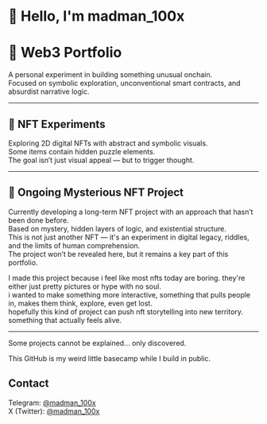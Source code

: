 # 👋 Hello, I'm madman_100x

# 🧩 Web3 Portfolio

A personal experiment in building something unusual onchain.  
Focused on symbolic exploration, unconventional smart contracts, and absurdist narrative logic.

---

## 🔹 NFT Experiments

Exploring 2D digital NFTs with abstract and symbolic visuals.  
Some items contain hidden puzzle elements.  
The goal isn’t just visual appeal — but to trigger thought.

---

## 🔹 Ongoing Mysterious NFT Project

Currently developing a long-term NFT project with an approach that hasn’t been done before.  
Based on mystery, hidden layers of logic, and existential structure.  
This is not just another NFT — it's an experiment in digital legacy, riddles, and the limits of human comprehension.  
The project won’t be revealed here, but it remains a key part of this portfolio.

I made this project because i feel like most nfts today are boring. they're either just pretty pictures or hype with no soul.  
i wanted to make something more interactive, something that pulls people in, makes them think, explore, even get lost.  
hopefully this kind of project can push nft storytelling into new territory. something that actually feels alive.

---

Some projects cannot be explained... only discovered.


This GitHub is my weird little basecamp while I build in public.

## Contact  
Telegram: [@madman_100x](https://t.me/madman_100x)  
X (Twitter): [@madman_100x](https://x.com/madman_100x)
